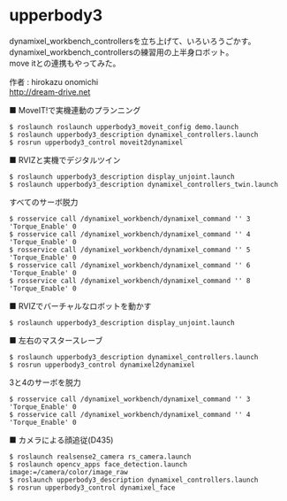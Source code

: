 # upperbody3
 
dynamixel_workbench_controllersを立ち上げて、いろいろうごかす。 <br>
dynamixel_workbench_controllersの練習用の上半身ロボット。 <br>
move itとの連携もやってみた。

作者 : hirokazu onomichi<br>
http://dream-drive.net

■ MoveIT!で実機連動のプランニング

~~~
$ roslaunch roslaunch upperbody3_moveit_config demo.launch
$ roslaunch upperbody3_description dynamixel_controllers.launch
$ rosrun upperbody3_control moveit2dynamixel
~~~


■ RVIZと実機でデジタルツイン

~~~
$ roslaunch upperbody3_description display_unjoint.launch
$ roslaunch upperbody3_description dynamixel_controllers_twin.launch
~~~

すべてのサーボ脱力

~~~
$ rosservice call /dynamixel_workbench/dynamixel_command '' 3 'Torque_Enable' 0
$ rosservice call /dynamixel_workbench/dynamixel_command '' 4 'Torque_Enable' 0
$ rosservice call /dynamixel_workbench/dynamixel_command '' 5 'Torque_Enable' 0
$ rosservice call /dynamixel_workbench/dynamixel_command '' 6 'Torque_Enable' 0
$ rosservice call /dynamixel_workbench/dynamixel_command '' 8 'Torque_Enable' 0
~~~

■ RVIZでバーチャルなロボットを動かす

~~~
$ roslaunch upperbody3_description display_unjoint.launch
~~~

■ 左右のマスタースレーブ

~~~
$ roslaunch upperbody3_description dynamixel_controllers.launch
$ rosrun upperbody3_control dynamixel2dynamixel
~~~

3と4のサーボを脱力
~~~
$ rosservice call /dynamixel_workbench/dynamixel_command '' 3 'Torque_Enable' 0
$ rosservice call /dynamixel_workbench/dynamixel_command '' 4 'Torque_Enable' 0
~~~

■ カメラによる顔追従(D435)

~~~
$ roslaunch realsense2_camera rs_camera.launch
$ roslaunch opencv_apps face_detection.launch image:=/camera/color/image_raw
$ roslaunch upperbody3_description dynamixel_controllers.launch
$ rosrun upperbody3_control dynamixel_face
~~~

